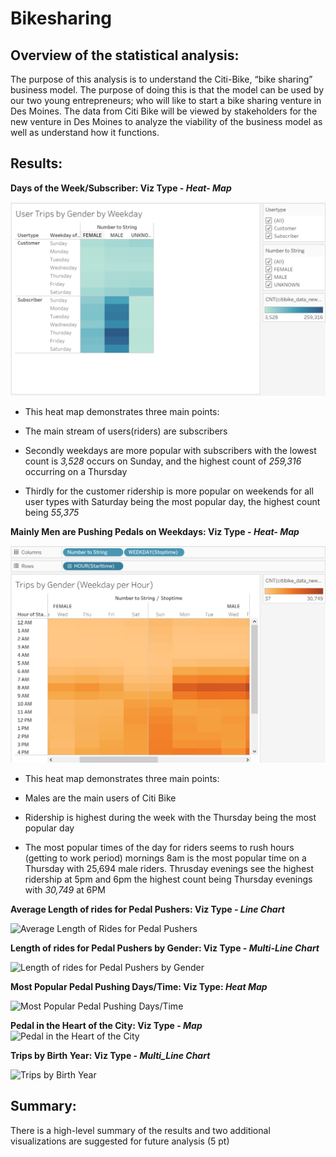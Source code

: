 # Bikesharing

## Overview of the statistical analysis:

The purpose of this analysis is to understand the Citi-Bike, “bike sharing” business model. The purpose of doing this is that the model can be used by our two young entrepreneurs; who will like to start a bike sharing venture in Des Moines. The data from Citi Bike will be viewed by stakeholders for the new venture in Des Moines to analyze the viability of the business model as well as understand how it functions. 

## Results:

**Days of the Week/Subscriber: Viz Type - _Heat- Map_**

![Days of the Week/Subscriber](https://github.com/wallaceportia/Bikesharing/blob/main/Resources/User%20Trips%20by%20Gender%20by%20Weekday.PNG)

* This heat map demonstrates three main points:

* The main stream of users(riders) are subscribers 

* Secondly weekdays are more popular with subscribers with the lowest count is _3,528_ occurs on Sunday, and the highest count of _259,316_ occurring on a Thursday 

* Thirdly for the customer ridership is more popular on weekends for all user types with Saturday being the most popular day, the highest count being _55,375_ 

**Mainly Men are Pushing Pedals on Weekdays: Viz Type - _Heat- Map_**

![Mainly Men are Pushing Pedals on Weekdays!](https://github.com/wallaceportia/Bikesharing/blob/main/Resources/Trips%20by%20Gender(Weekday%20per%20Hour).PNG)

* This heat map demonstrates three main points:

* Males are the main users of Citi Bike

* Ridership is highest during the week with the Thursday being the most popular day

* The most popular times of the day for riders seems to rush hours (getting to work period) mornings 8am is the most popular time on a Thursday with 25,694 male riders. Thrusday evenings see the highest ridership at 5pm and 6pm the highest count being Thursday evenings with _30,749_ at 6PM

**Average Length of rides for Pedal Pushers: Viz Type - _Line Chart_** 

![Average Length of Rides for Pedal Pushers]()

**Length of rides for Pedal Pushers by Gender: Viz Type - _Multi-Line Chart_**

![Length of rides for Pedal Pushers by Gender]()

**Most Popular Pedal Pushing Days/Time: Viz Type: _Heat Map_**

![Most Popular Pedal Pushing Days/Time]()

**Pedal in the Heart of the City: Viz Type - _Map_**
![Pedal in the Heart of the City]()

**Trips by Birth Year: Viz Type - _Multi_Line Chart_**

![Trips by Birth Year]()

## Summary:

There is a high-level summary of the results and two additional visualizations are suggested for future analysis (5 pt)
